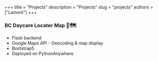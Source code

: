 +++
title = "Projects"
description = "Projects"
slug = "projects"
authors = ["Lamont"]
+++


### BC Daycare Locater Map 👶🗺️
* Flask backend
* Google Maps API - Geocoding & map display
* Bootstrap5
* Deployed on PythonAnywhere

<a href="https://www.bcdaycare.ca" style="color: #000000"><i class="fa fa-external-link-square fa-lg fa-border"></i></a>
<a href="https://github.com/kronomon/fraser-health-childcare-map" style="color: #000000"><i class="fa fa-github fa-lg fa-border"></i></a>

